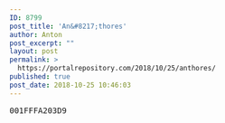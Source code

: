 ```yaml
---
ID: 8799
post_title: 'An&#8217;thores'
author: Anton
post_excerpt: ""
layout: post
permalink: >
  https://portalrepository.com/2018/10/25/anthores/
published: true
post_date: 2018-10-25 10:46:03
---
```

<pre>001FFFA203D9</pre>